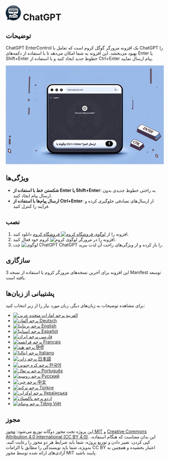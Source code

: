 # ![ChatGPT EnterControl Icon](../../icons/icon48.png) ChatGPT 

## توضیحات

ChatGPT EnterControl یک افزونه مرورگر گوگل کروم است که تعامل با ChatGPT را بهبود می‌بخشد. این افزونه به شما امکان می‌دهد تا با استفاده از دکمه‌های Enter یا Shift+Enter خطوط جدید ایجاد کنید و با استفاده از Ctrl+Enter پیام ارسال نمایید.

![ChatGPT EnterControl Promo Image](../promo-images/promo-image_FA.jpg)

## ویژگی‌ها

- **شکستن خط با استفاده از Enter یا Shift+Enter**: به راحتی خطوط جدیدی بدون ارسال پیام ایجاد کنید.
- **ارسال پیام‌ها با استفاده از Ctrl+Enter**: از ارسال‌های تصادفی جلوگیری کرده و فرآیند را کنترل کنید.

## نصب
1. افزونه را از [<img src="https://fonts.gstatic.com/s/i/productlogos/chrome_store/v7/192px.svg" width="12" alt="لوگوی فروشگاه کروم"> فروشگاه کروم](https://chromewebstore.google.com/detail/chatgpt-entercontrol/llifnfdbmdcpjfnlhpombbadbhfghdao) دانلود کنید.
2. افزونه را در مرورگر <img src="https://fonts.gstatic.com/s/i/productlogos/chrome/v7/192px.svg" width="12" alt="لوگوی کروم"> کروم خود فعال کنید.
3. چت <img src="https://upload.wikimedia.org/wikipedia/commons/0/04/ChatGPT_logo.svg" width="12" alt="لوگوی ChatGPT"> ChatGPT را باز کرده و از ویژگی‌های راحت آن لذت ببرید.

## سازگاری

این افزونه برای آخرین نسخه‌های مرورگر کروم با استفاده از نسخه 3 Manifest توسعه یافته است.

## پشتیبانی از زبان‌ها

برای مشاهده توضیحات به زبان‌های دیگر، زبان مورد نیاز را از زیر انتخاب کنید:

- [<img src="https://flagcdn.com/ae.svg" width="18" alt="پرچم امارات متحده عربی"> العربية](./README_AR.md)
- [<img src="https://flagcdn.com/de.svg" width="18" alt="پرچم آلمان"> Deutsch](./README_DE.md)
- [<img src="https://flagcdn.com/gb.svg" width="18" alt="پرچم بریتانیا"> English](../../README.md)
- [<img src="https://flagcdn.com/es.svg" width="18" alt="پرچم اسپانیا"> Español](./README_ES.md)
- [<img src="https://flagcdn.com/ir.svg" width="18" alt="پرچم ایران"> فارسی](./README_FA.md)
- [<img src="https://flagcdn.com/fr.svg" width="18" alt="پرچم فرانسه"> Français](./README_FR.md)
- [<img src="https://flagcdn.com/in.svg" width="18" alt="پرچم هند"> हिन्दी](./README_HI.md)
- [<img src="https://flagcdn.com/it.svg" width="18" alt="پرچم ایتالیا"> Italiano](./README_IT.md)
- [<img src="https://flagcdn.com/jp.svg" width="18" alt="پرچم ژاپن"> 日本語](./README_JA.md)
- [<img src="https://flagcdn.com/kr.svg" width="18" alt="پرچم کره جنوبی"> 한국어](./README_KO.md)
- [<img src="https://flagcdn.com/pt.svg" width="18" alt="پرچم پرتغال"> Português](./README_PT.md)
- [<img src="https://flagcdn.com/ru.svg" width="18" alt="پرچم روسیه"> Русский](./README_RU.md)
- [<img src="https://flagcdn.com/cn.svg" width="18" alt="پرچم چین"> 中文](./README_ZH.md)
- [<img src="https://flagcdn.com/tr.svg" width="18" alt="پرچم ترکیه"> Türkçe](./README_TR.md)
- [<img src="https://flagcdn.com/ua.svg" width="18" alt="پرچم اوکراین"> Українська](./README_UK.md)
- [<img src="https://flagcdn.com/pk.svg" width="18" alt="پرچم پاکستان"> اردو](./README_UR.md)
- [<img src="https://flagcdn.com/vi.svg" width="18" alt="پرچم ویتنام"> Tiếng Việt](./README_VI.md)

## مجوز

این پروژه تحت مجوز دوگانه توزیع می‌شود: [مجوز MIT](../../LICENSE_MIT) و [Creative Commons Attribution 4.0 International (CC BY 4.0)](../../LICENSE_CC_BY_4.0). این بدان معناست که هنگام استفاده، کپی کردن، تغییر دادن و توزیع پروژه، شما باید شرایط هر دو مجوز را رعایت کنید. به‌ویژه، شما باید نویسندگی را مطابق با الزامات CC BY اعتبار بخشیده و همچنین به آزادی‌های ارائه شده توسط مجوز MIT پایبند باشید.

